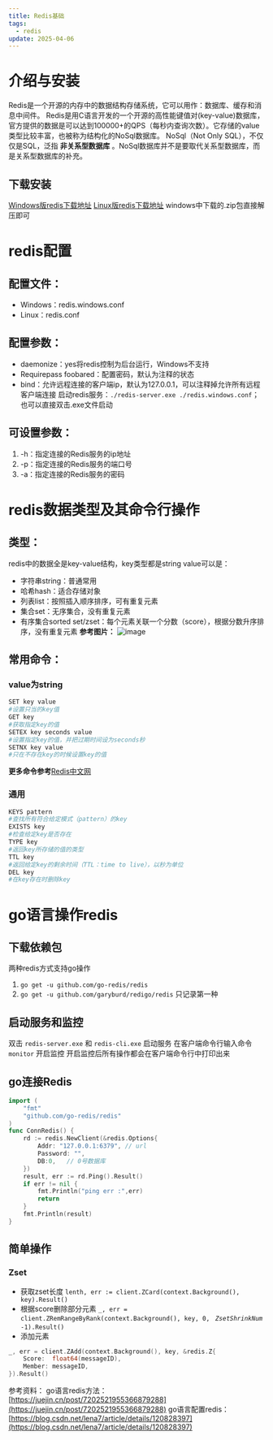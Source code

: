 ```yaml
---
title: Redis基础
tags:
  - redis
update: 2025-04-06
---
```

# 介绍与安装
Redis是一个开源的内存中的数据结构存储系统，它可以用作：数据库、缓存和消息中间件。
Redis是用C语言开发的一个开源的高性能键值对(key-value)数据库，官方提供的数据是可以达到100000+的QPS（每秒内查询次数）。它存储的value类型比较丰富，也被称为结构化的NoSql数据库。
NoSql（Not Only SQL），不仅仅是SQL，泛指 **非关系型数据库** 。NoSql数据库并不是要取代关系型数据库，而是关系型数据库的补充。
## 下载安装
[Windows版redis下载地址](https://github.com/microsoftarchive/redis/releases)
[Linux版redis下载地址](https://download.redis.io/releases/)
windows中下载的.zip包直接解压即可
# redis配置
## 配置文件：
* Windows：redis.windows.conf
* Linux：redis.conf
## 配置参数：
* daemonize：yes将redis控制为后台运行，Windows不支持
* Requirepass foobared：配置密码，默认为注释的状态
* bind：允许远程连接的客户端ip，默认为127.0.0.1，可以注释掉允许所有远程客户端连接
启动redis服务：`./redis-server.exe ./redis.windows.conf`；也可以直接双击.exe文件启动
## 可设置参数：
1.  -h：指定连接的Redis服务的ip地址
2.  -p：指定连接的Redis服务的端口号
3.  -a：指定连接的Redis服务的密码
# redis数据类型及其命令行操作
## 类型：
redis中的数据全是key-value结构，key类型都是string
value可以是：
* 字符串string：普通常用
* 哈希hash：适合存储对象
* 列表list：按照插入顺序排序，可有重复元素
* 集合set：无序集合，没有重复元素
* 有序集合sorted set/zset：每个元素关联一个分数（score），根据分数升序排序，没有重复元素
**参考图片：**
![image](https://picture.zhaozhan.site/redis-types.png)
## 常用命令：
### value为string
```bash
SET key value
#设置只当的key值
GET key
#获取指定key的值
SETEX key seconds value
#设置指定key的值，并把过期时间设为seconds秒
SETNX key value
#只在不存在key的时候设置key的值
```
**更多命令参考**[Redis中文网](https://www.redis.net.cn/)
### 通用
```bash
KEYS pattern
#查找所有符合给定模式（pattern）的key
EXISTS key
#检查给定key是否存在
TYPE key
#返回key所存储的值的类型
TTL key
#返回给定key的剩余时间（TTL：time to live），以秒为单位
DEL key
#在key存在时删除key
```
# go语言操作redis
## 下载依赖包
两种redis方式支持go操作
1. `go get -u github.com/go-redis/redis`
2. `go get -u github.com/garyburd/redigo/redis`
只记录第一种
## 启动服务和监控
双击 `redis-server.exe` 和 `redis-cli.exe` 启动服务
在客户端命令行输入命令 `monitor` 开启监控
开启监控后所有操作都会在客户端命令行中打印出来
## go连接Redis
```go
import (
    "fmt"
    "github.com/go-redis/redis"
)
func ConnRedis() {
    rd := redis.NewClient(&redis.Options{
        Addr: "127.0.0.1:6379", // url
        Password: "",
        DB:0,   // 0号数据库
    })
    result, err := rd.Ping().Result()
    if err != nil {
        fmt.Println("ping err :",err)
        return
    }
    fmt.Println(result)
}
```
## 简单操作
### Zset
* 获取zset长度
`lenth, err := client.ZCard(context.Background(), key).Result()`
* 根据score删除部分元素
`_, err = client.ZRemRangeByRank(context.Background(), key, 0, ` *`ZsetShrinkNum`* `-1).Result()`
* 添加元素
```go
_, err = client.ZAdd(context.Background(), key, &redis.Z{
    Score:  float64(messageID),
    Member: messageID,
}).Result()
```
参考资料：
go语言redis方法：[https://juejin.cn/post/7202521955366879288](https://juejin.cn/post/7202521955366879288)
go语言配置redis：[https://blog.csdn.net/lena7/article/details/120828397](https://blog.csdn.net/lena7/article/details/120828397)